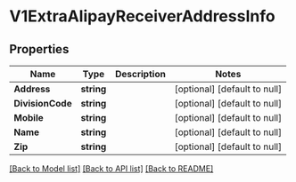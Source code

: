 # V1ExtraAlipayReceiverAddressInfo

## Properties
Name | Type | Description | Notes
------------ | ------------- | ------------- | -------------
**Address** | **string** |  | [optional] [default to null]
**DivisionCode** | **string** |  | [optional] [default to null]
**Mobile** | **string** |  | [optional] [default to null]
**Name** | **string** |  | [optional] [default to null]
**Zip** | **string** |  | [optional] [default to null]

[[Back to Model list]](../README.md#documentation-for-models) [[Back to API list]](../README.md#documentation-for-api-endpoints) [[Back to README]](../README.md)



